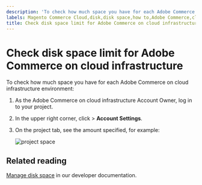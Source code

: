 ```yaml
---
description: 'To check how much space you have for each Adobe Commerce on cloud infrastructure environment:'
labels: Magento Commerce Cloud,disk,disk space,how to,Adobe Commerce,cloud infrastructure
title: Check disk space limit for Adobe Commerce on cloud infrastructure
---
```


# Check disk space limit for Adobe Commerce on cloud infrastructure

To check how much space you have for each Adobe Commerce on cloud infrastructure environment:

1. As the Adobe Commerce on cloud infrastructure Account Owner, log in to your project.    
1. In the upper right corner, click **<your name>** > **Account Settings**.    
1. On the project tab, see the amount specified, for example:

    <image src = "assets/project_space.png" alt = "project space">

## Related reading

[Manage disk space](https://devdocs.magento.com/cloud/project/manage-disk-space.html) in our developer documentation.